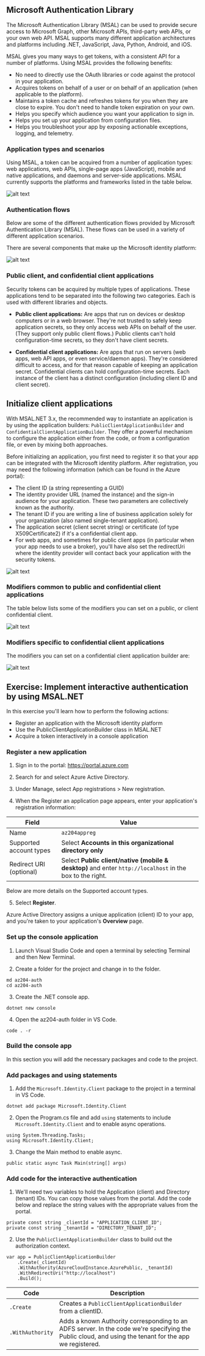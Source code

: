 ## Microsoft Authentication Library

The Microsoft Authentication Library (MSAL) can be used to provide secure access to Microsoft Graph, other Microsoft APIs, third-party web APIs, or your own web API. MSAL supports many different application architectures and platforms including .NET, JavaScript, Java, Python, Android, and iOS.

MSAL gives you many ways to get tokens, with a consistent API for a number of platforms. Using MSAL provides the following benefits:

  * No need to directly use the OAuth libraries or code against the protocol in your application.
  * Acquires tokens on behalf of a user or on behalf of an application (when applicable to the platform).
  * Maintains a token cache and refreshes tokens for you when they are close to expire. You don't need to handle token expiration on your own.
  * Helps you specify which audience you want your application to sign in.
  * Helps you set up your application from configuration files.
  * Helps you troubleshoot your app by exposing actionable exceptions, logging, and telemetry.

### Application types and scenarios

Using MSAL, a token can be acquired from a number of application types: web applications, web APIs, single-page apps (JavaScript), mobile and native applications, and daemons and server-side applications. MSAL currently supports the platforms and frameworks listed in the table below.

![alt text](images/auth_library_01.png)

### Authentication flows

Below are some of the different authentication flows provided by Microsoft Authentication Library (MSAL). These flows can be used in a variety of different application scenarios.

There are several components that make up the Microsoft identity platform:

![alt text](images/auth_library_02.png)

### Public client, and confidential client applications

Security tokens can be acquired by multiple types of applications. These applications tend to be separated into the following two categories. Each is used with different libraries and objects.

  * **Public client applications:** Are apps that run on devices or desktop computers or in a web browser. They're not trusted to safely keep application secrets, so they only access web APIs on behalf of the user. (They support only public client flows.) Public clients can't hold configuration-time secrets, so they don't have client secrets.

  * **Confidential client applications:** Are apps that run on servers (web apps, web API apps, or even service/daemon apps). They're considered difficult to access, and for that reason capable of keeping an application secret. Confidential clients can hold configuration-time secrets. Each instance of the client has a distinct configuration (including client ID and client secret).

## Initialize client applications

With MSAL.NET 3.x, the recommended way to instantiate an application is by using the application builders: `PublicClientApplicationBuilder` and `ConfidentialClientApplicationBuilder`. They offer a powerful mechanism to configure the application either from the code, or from a configuration file, or even by mixing both approaches.

Before initializing an application, you first need to register it so that your app can be integrated with the Microsoft identity platform. After registration, you may need the following information (which can be found in the Azure portal):

  * The client ID (a string representing a GUID)
  * The identity provider URL (named the instance) and the sign-in audience for your application. These two parameters are collectively known as the authority.
  * The tenant ID if you are writing a line of business application solely for your organization (also named single-tenant application).
  * The application secret (client secret string) or certificate (of type X509Certificate2) if it's a confidential client app.
  * For web apps, and sometimes for public client apps (in particular when your app needs to use a broker), you'll have also set the redirectUri where the identity provider will contact back your application with the security tokens.

![alt text](images/auth_library_03.png)

### Modifiers common to public and confidential client applications

The table below lists some of the modifiers you can set on a public, or client confidential client.

![alt text](images/auth_library_04.png)

### Modifiers specific to confidential client applications

The modifiers you can set on a confidential client application builder are:

![alt text](images/auth_library_05.png)

## Exercise: Implement interactive authentication by using MSAL.NET

In this exercise you'll learn how to perform the following actions:

  * Register an application with the Microsoft identity platform
  * Use the PublicClientApplicationBuilder class in MSAL.NET
  * Acquire a token interactively in a console application

### Register a new application

1. Sign in to the portal: https://portal.azure.com

2. Search for and select Azure Active Directory.

3. Under Manage, select App registrations > New registration.

4. When the Register an application page appears, enter your application's registration information:

|**Field** | **Value** |
| -------- | --------- |
|Name	| `az204appreg`|
|Supported account types	| Select **Accounts in this organizational directory only**|
|Redirect URI (optional)	|Select **Public client/native (mobile & desktop)** and enter `http://localhost` in the box to the right.|

Below are more details on the Supported account types.

5. Select **Register**.

Azure Active Directory assigns a unique application (client) ID to your app, and you're taken to your application's **Overview** page.

### Set up the console application

1. Launch Visual Studio Code and open a terminal by selecting Terminal and then New Terminal.

2. Create a folder for the project and change in to the folder.

```azurecli-interactive
md az204-auth
cd az204-auth
```

3. Create the .NET console app.

```azurecli-interactive
dotnet new console
```

4. Open the az204-auth folder in VS Code.

```azurecli-interactive
code . -r
```

### Build the console app

In this section you will add the necessary packages and code to the project.

### Add packages and using statements

1. Add the `Microsoft.Identity.Client` package to the project in a terminal in VS Code.

```azurecli-interactive
dotnet add package Microsoft.Identity.Client
```

2. Open the Program.cs file and add `using` statements to include `Microsoft.Identity.Client` and to enable async operations.

```azurecli-interactive
using System.Threading.Tasks;
using Microsoft.Identity.Client;
```

3. Change the Main method to enable async.

```azurecli-interactive
public static async Task Main(string[] args)
```

### Add code for the interactive authentication

1. We'll need two variables to hold the Application (client) and Directory (tenant) IDs. You can copy those values from the portal. Add the code below and replace the string values with the appropriate values from the portal.

```azurecli-interactive
private const string _clientId = "APPLICATION_CLIENT_ID";
private const string _tenantId = "DIRECTORY_TENANT_ID";
```

2. Use the `PublicClientApplicationBuilder` class to build out the authorization context.

```azurecli-interactive
var app = PublicClientApplicationBuilder
    .Create(_clientId)
    .WithAuthority(AzureCloudInstance.AzurePublic, _tenantId)
    .WithRedirectUri("http://localhost")
    .Build();
```

|**Code** | **Description** |
| --- | --- |
| `.Create` | Creates a `PublicClientApplicationBuilder` from a clientID.|
|`.WithAuthority`		| Adds a known Authority corresponding to an ADFS server. In the code we're specifying the Public cloud, and using the tenant for the app we registered.|
